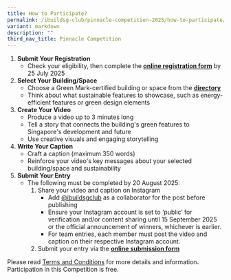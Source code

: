 ```yaml
---
title: How to Participate?
permalink: /ibuildsg-club/pinnacle-competition-2025/how-to-participate/
variant: markdown
description: ""
third_nav_title: Pinnacle Competition
---
```

<ol>
	<li><strong>Submit Your Registration</strong>
		<ul>
			<li>Check your eligibility, then complete the <strong><u>online registration form</u></strong> by 25 July 2025</li>
		</ul>
	</li>
	<li><strong>Select Your Building/Space</strong>
		<ul>
			<li>Choose a Green Mark-certified building or space from the <strong><u>directory</u></strong></li>
			<li>Think about what sustainable features to showcase, such as energy-efficient features or green design elements</li>
		</ul>
	</li>
	<li><strong>Create Your Video</strong>
		<ul>
			<li>Produce a video up to 3 minutes long</li>
			<li>Tell a story that connects the building's green features to Singapore's development and future</li>
			<li>Use creative visuals and engaging storytelling</li>
		</ul>
	</li>
	<li><strong>Write Your Caption</strong>
		<ul>
			<li>Craft a caption (maximum 350 words)</li>
			<li>Reinforce your video's key messages about your selected building/space and sustainability</li>
		</ul>
	</li>
	<li><strong>Submit Your Entry</strong>
		<ul>
			<li>The following must be completed by 20 August 2025:
				<ol>
					<li>Share your video and caption on Instagram
						<ul>
							<li>Add <a href="https://www.instagram.com/ibuildsgclub/">@ibuildsgclub</a> as a collaborator for the post before publishing</li>
							<li>Ensure your Instagram account is set to ‘public’ for verification and/or content sharing until 15 September 2025 or the official announcement of winners, whichever is earlier.</li>
							<li>For team entries, each member must post the video and caption on their respective Instagram account.</li>
						</ul>
					</li>
					<li>Submit your entry via the <strong><u>online submission form</u></strong></li>
				</ol>
			</li>
		</ul>
	</li>
</ol>

<p>Please read <a href="/files/The_iBuildSG_Club_Pinnacle_Competition_2025_Terms_and_Conditions.pdf">Terms and Conditions</a> for more details and information<strong>. </strong>Participation in this Competition is free.</p>